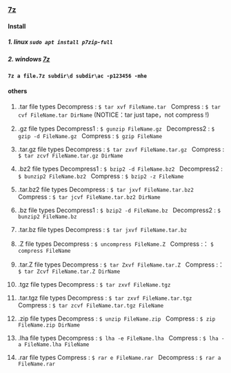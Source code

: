 ### [7z](https://sparanoid.com/lab/7z/)

#### Install

##### 1. linux `sudo apt install p7zip-full`
##### 2. windows [7z](https://sparanoid.com/lab/7z/)

#### `7z a file.7z subdir\d subdir\ac -p123456 -mhe`

#### others
01. .tar file types
Decompress : `$ tar xvf FileName.tar `
Compress : `$ tar cvf FileName.tar DirName` (NOTICE：tar just tape，not compress !)

02. .gz file types
Decompress1 : `$ gunzip FileName.gz `
Decompress2 : `$ gzip -d FileName.gz `
Compress : `$ gzip FileName `

03. .tar.gz file types
Decompress : `$ tar zxvf FileName.tar.gz `
Compress : `$ tar zcvf FileName.tar.gz DirName `

04. .bz2 file types
Decompress1 : `$ bzip2 -d FileName.bz2 `
Decompress2 : `$ bunzip2 FileName.bz2 `
Compress : `$ bzip2 -z FileName `

05. .tar.bz2 file types
Decompress : `$ tar jxvf FileName.tar.bz2 `
Compress : `$ tar jcvf FileName.tar.bz2 DirName `

06. .bz file types
Decompress1 : `$ bzip2 -d FileName.bz `
Decompress2 : `$ bunzip2 FileName.bz `

07. .tar.bz file types
Decompress : `$ tar jxvf FileName.tar.bz `

08. .Z file types
Decompress : `$ uncompress FileName.Z `
Compress :： `$ compress FileName `

09. .tar.Z file types
Decompress : `$ tar Zxvf FileName.tar.Z `
Compress :： `$ tar Zcvf FileName.tar.Z DirName `

10. .tgz file types
Decompress : `$ tar zxvf FileName.tgz `

11. .tar.tgz file types
Decompress : `$ tar zxvf FileName.tar.tgz `
Compress : `$ tar zcvf FileName.tar.tgz FileName `

12. .zip file types
Decompress : `$ unzip FileName.zip `
Compress : `$ zip FileName.zip DirName `

13. .lha file types
Decompress : `$ lha -e FileName.lha `
Compress : `$ lha -a FileName.lha FileName `

14. .rar file types
Compress : `$ rar e FileName.rar `
Decompress : `$ rar a FileName.rar `

